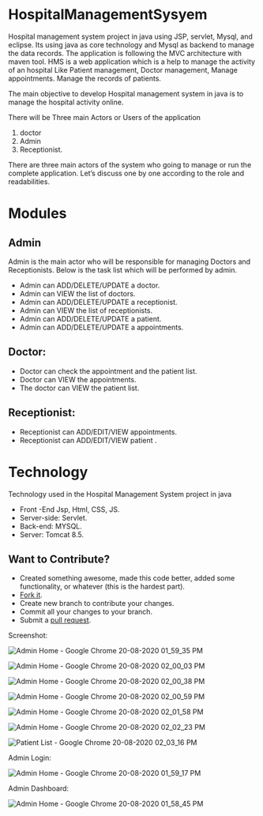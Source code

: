 # HospitalManagementSysyem
Hospital management system project in java using JSP, servlet, Mysql, and eclipse. Its using java as core technology and Mysql as backend to manage the data records. The application is following the MVC architecture with maven tool. HMS is a web application which is a help to manage the activity of an hospital Like Patient management, Doctor management, Manage appointments. Manage the records of patients.

<!--- Know more about in details  [MyBlog](https://www.inaminutes.com/how-can-i-import-a-git-repository-into-eclipse-ide/) -->

The main objective to develop Hospital management system in java is to manage the hospital activity online.

There will be Three main Actors or Users of the application 
1. doctor 
2. Admin 
3. Receptionist.

There are three main actors of the system who going to manage or run the complete application. Let’s discuss one by one according to the role and readabilities.

# Modules

## Admin 
   Admin is the main actor who will be responsible for managing Doctors and Receptionists. Below is the task list which will be performed by admin.
 
  * Admin can ADD/DELETE/UPDATE a doctor.
  * Admin can VIEW the list of doctors.
  * Admin can ADD/DELETE/UPDATE a receptionist.
  * Admin can VIEW the list of receptionists.
  * Admin can ADD/DELETE/UPDATE a patient.
  * Admin can ADD/DELETE/UPDATE a appointments.
  
## Doctor:
  * Doctor can check the appointment and the patient list.
  * Doctor can VIEW the appointments. 
  * The doctor can VIEW the patient list.
   
   
## Receptionist:
  * Receptionist can ADD/EDIT/VIEW appointments.
  * Receptionist can ADD/EDIT/VIEW patient .
   
   
 # Technology
   
Technology used in the Hospital Management System project in java

* Front -End Jsp, Html, CSS, JS.
* Server-side: Servlet.
* Back-end: MYSQL.
* Server: Tomcat 8.5.

## Want to Contribute?
- Created something awesome, made this code better, added some functionality, or whatever (this is the hardest part).
- [Fork it](http://help.github.com/forking/).
- Create new branch to contribute your changes.
- Commit all your changes to your branch.
- Submit a [pull request](http://help.github.com/pull-requests/).

Screenshot:

![Admin Home - Google Chrome 20-08-2020 01_59_35 PM](https://user-images.githubusercontent.com/56467741/90974861-36794f00-e4fd-11ea-946a-c6c35f3de310.png)

![Admin Home - Google Chrome 20-08-2020 02_00_03 PM](https://user-images.githubusercontent.com/56467741/90974864-3a0cd600-e4fd-11ea-92a6-b42f7cd2b338.png)

![Admin Home - Google Chrome 20-08-2020 02_00_38 PM](https://user-images.githubusercontent.com/56467741/90974867-3d07c680-e4fd-11ea-858d-a859e9d55cc3.png)

![Admin Home - Google Chrome 20-08-2020 02_00_59 PM](https://user-images.githubusercontent.com/56467741/90974868-3da05d00-e4fd-11ea-9b33-a8c034763d1e.png)

![Admin Home - Google Chrome 20-08-2020 02_01_58 PM](https://user-images.githubusercontent.com/56467741/90974876-442ed480-e4fd-11ea-88ea-43b334aad466.png)

![Admin Home - Google Chrome 20-08-2020 02_02_23 PM](https://user-images.githubusercontent.com/56467741/90974884-527cf080-e4fd-11ea-8ea5-167850c384b5.png)

![Patient List - Google Chrome 20-08-2020 02_03_16 PM](https://user-images.githubusercontent.com/56467741/90974887-56107780-e4fd-11ea-92bf-e8277556152f.png)


Admin Login:

![Admin Home - Google Chrome 20-08-2020 01_59_17 PM](https://user-images.githubusercontent.com/56467741/90974898-63c5fd00-e4fd-11ea-897c-57c62515fc4c.png)


Admin Dashboard:

![Admin Home - Google Chrome 20-08-2020 01_58_45 PM](https://user-images.githubusercontent.com/56467741/90974889-5872d180-e4fd-11ea-84aa-e23402ecdea0.png)














